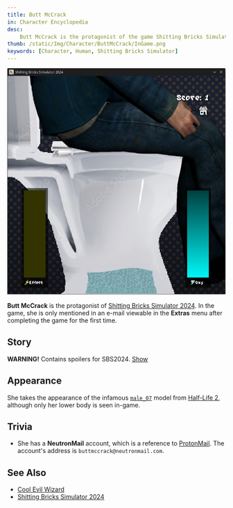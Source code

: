 ```yaml
---
title: Butt McCrack
in: Character Encyclopedia
desc:
    Butt McCrack is the protagonist of the game Shitting Bricks Simulator 2024.
thumb: /static/Img/Character/ButtMcCrack/InGame.png
keywords: [Character, Human, Shitting Bricks Simulator]
---
```


<img class="char-portrait" src="/static/Img/Character/ButtMcCrack/InGame.png">

**Butt McCrack** is the protagonist of [Shitting Bricks Simulator 2024]. In the
game, she is only mentioned in an e-mail viewable in the **Extras** menu after
completing the game for the first time.

## Story

<p id="spoilerWarning">
<strong>WARNING!</strong> Contains spoilers for SBS2024.
<a href="#" onclick="spoil()">Show</a>
</p>

<p id="spoiler" style="display: none;">
In an <a href="/static/Img/SBS2024_e-mail.png">e-mail</a> sent to her by the <a
href="/character/CoolEvilWizard">Cool Evil Wizard</a>, he notifies her of the
curse he placed upon her. Due to an unspecified sput with him, he cursed her to
"shit bricks for 1,000,000 years. And [...] for 2,000,000 years more".
</p>

<script>
function spoil() {
    spoilerWarning.style.display = "none";
    spoiler.style.display = "block";
}
</script>

## Appearance

She takes the appearance of the infamous [`male_07`][male_07] model from
[Half-Life 2], although only her lower body is seen in-game.

## Trivia

* She has a **NeutronMail** account, which is a reference to [ProtonMail]. The
  account's address is `buttmccrack@neutronmail.com`.

## See Also

* [Cool Evil Wizard]
* [Shitting Bricks Simulator 2024]

[Shitting Bricks Simulator 2024]: /project/sbs2024
[e-mail]: /static/Img/SBS2024_e-mail.png
[Cool Evil Wizard]: /character/CoolEvilWizard
[male_07]: https://knowyourmeme.com/memes/male-07
[Half-Life 2]: https://store.steampowered.com/app/220/HalfLife_2
[ProtonMail]: https://proton.me
